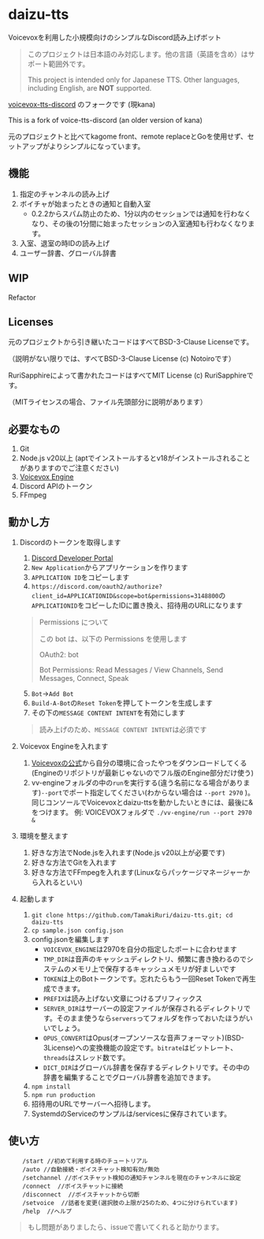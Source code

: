 # daizu-tts

Voicevoxを利用した小規模向けのシンプルなDiscord読み上げボット

> このプロジェクトは日本語のみ対応します。他の言語（英語を含め）はサポート範囲外です。
>
> This project is intended only for Japanese TTS. Other languages, including English, are **NOT** supported.

[voicevox-tts-discord](https://github.com/notoiro/voicevox-tts-discord) のフォークです (現kana)

This is a fork of voice-tts-discord (an older version of kana)

元のプロジェクトと比べてkagome front、remote replaceとGoを使用せず、セットアップがよりシンプルになっています。

## 機能

1. 指定のチャンネルの読み上げ
2. ボイチャが始まったときの通知と自動入室
    - 0.2.2からスパム防止のため、1分以内のセッションでは通知を行わなくなり、その後の1分間に始まったセッションの入室通知も行わなくなります。
3. 入室、退室の時IDの読み上げ
4. ユーザー辞書、グローバル辞書

## WIP

Refactor

## Licenses

元のプロジェクトから引き継いたコードはすべてBSD-3-Clause Licenseです。

（説明がない限りでは、すべてBSD-3-Clause License (c) Notoiroです）

RuriSapphireによって書かれたコードはすべてMIT License (c) RuriSapphireです。

（MITライセンスの場合、ファイル先頭部分に説明があります）

## 必要なもの

1. Git
2. Node.js  v20以上 (aptでインストールするとv18がインストールされることがありますのでご注意ください)
3. [Voicevox Engine](https://github.com/VOICEVOX/voicevox_engine/)
4. Discord APIのトークン
5. FFmpeg

<!--

1. メモリ上に乗ったキャッシュ用ディレクトリがあると良い
    - Linuxなら/tmpで良い気がする

-->

## 動かし方

1. Discordのトークンを取得します
    1. [Discord Developer Portal](https://discord.com/developers/applications )
    2. `New Application`からアプリケーションを作ります
    3. `APPLICATION ID`をコピーします
    4. `https://discord.com/oauth2/authorize?client_id=APPLICATIONID&scope=bot&permissions=3148800`の`APPLICATIONID`をコピーしたIDに置き換え、招待用のURLになります

    > Permissions について
    >
    > この bot は、以下の Permissions を使用します
    >
    > OAuth2: bot
    >
    > Bot Permissions: Read Messages / View Channels, Send Messages, Connect, Speak

    5. `Bot`→`Add Bot`
    6. `Build-A-Bot`の`Reset Token`を押してトークンを生成します
    7. その下の`MESSAGE CONTENT INTENT`を有効にします
    > 読み上げのため、`MESSAGE CONTENT INTENT`は必須です
2. Voicevox Engineを入れます
    1. [Voicevoxの公式](https://voicevox.hiroshiba.jp/ )から自分の環境に合ったやつをダウンロードしてくる(Engineのリポジトリが最新じゃないのでフル版のEngine部分だけ使う)
    2. vv-engineフォルダの中の`run`を実行する(違う名前になる場合があります)`--port`でポート指定してください(わからない場合は `--port 2970` )。同じコンソールでVoicevoxとdaizu-ttsを動かしたいときには、最後に&をつけます。
    例: VOICEVOXフォルダで `./vv-engine/run --port 2970 &`
3. 環境を整えます
    1. 好きな方法でNode.jsを入れます(Node.js v20以上が必要です) 
    2. 好きな方法でGitを入れます
    3. 好きな方法でFFmpegを入れます(Linuxならパッケージマネージャーから入れるといい)
4. 起動します
    1. `git clone https://github.com/TamakiRuri/daizu-tts.git; cd daizu-tts`
    2. `cp sample.json config.json`
    3. config.jsonを編集します
        - `VOICEVOX_ENGINE`は2970を自分の指定したポートに合わせます
        - `TMP_DIR`は音声のキャッシュディレクトリ、頻繁に書き換わるのでシステムのメモリ上で保存するキャッシュメモリが好ましいです
        - `TOKEN`は上のBotトークンです。忘れたらもう一回Reset Tokenで再生成できます。
        - `PREFIX`は読み上げない文章につけるプリフィックス
        - `SERVER_DIR`はサーバーの設定ファイルが保存されるディレクトリです。そのまま使うなら`servers`ってフォルダを作っておいたほうがいいでしょう。
        - `OPUS_CONVERT`はOpus(オープンソースな音声フォーマット)(BSD-3License)への変換機能の設定です。`bitrate`はビットレート、`threads`はスレッド数です。
        - `DICT_DIR`はグローバル辞書を保存するディレクトリです。その中の辞書を編集することでグローバル辞書を追加できます。
    4. `npm install`
    5. `npm run production`
    6. 招待用のURLでサーバーへ招待します。
    7. SystemdのServiceのサンプルは/servicesに保存されています。

## 使い方

```
    /start //初めて利用する時のチュートリアル
    /auto //自動接続・ボイスチャット検知有効/無効
    /setchannel //ボイスチャット検知の通知チャンネルを現在のチャンネルに設定
    /connect  //ボイスチャットに接続
    /disconnect  //ボイスチャットから切断
    /setvoice  //話者を変更(選択肢の上限が25のため、4つに分けられています)
    /help  //ヘルプ

```

> もし問題がありましたら、issueで書いてくれると助かります。
